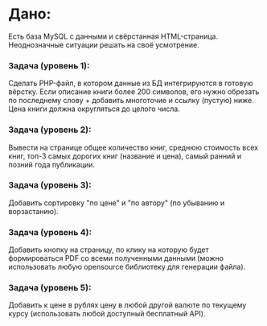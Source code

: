 # Дано:

Есть база MySQL с данными и свёрстанная HTML-страница. Неоднозначные ситуации решать на своё усмотрение.

### Задача (уровень 1):

Сделать PHP-файл, в котором данные из БД интегрируются в готовую вёрстку.
Если описание книги более 200 символов, его нужно обрезать по последнему слову + добавить многоточие и ссылку (пустую) ниже. Цена книги должна округляться до целого числа.

### Задача (уровень 2):

Вывести на странице общее количество книг, среднюю стоимость всех книг, топ-3 самых дорогих книг (название и цена), самый ранний и позний года публикации.

### Задача (уровень 3):

Добавить сортировку "по цене" и "по автору" (по убыванию и ворзастанию).

### Задача (уровень 4):

Добавить кнопку на страницу, по клику на которую будет формироваться PDF со всеми полученными данными (можно использовать любую opensource библиотеку для генерации файла).

### Задача (уровень 5):

Добавить к цене в рублях цену в любой другой валюте по текущему курсу (использовать любой доступный бесплатный API).
